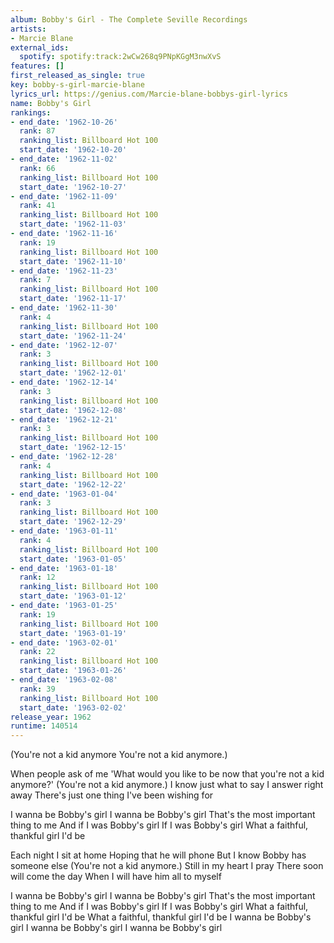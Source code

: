```yaml
---
album: Bobby's Girl - The Complete Seville Recordings
artists:
- Marcie Blane
external_ids:
  spotify: spotify:track:2wCw268q9PNpKGgM3nwXvS
features: []
first_released_as_single: true
key: bobby-s-girl-marcie-blane
lyrics_url: https://genius.com/Marcie-blane-bobbys-girl-lyrics
name: Bobby's Girl
rankings:
- end_date: '1962-10-26'
  rank: 87
  ranking_list: Billboard Hot 100
  start_date: '1962-10-20'
- end_date: '1962-11-02'
  rank: 66
  ranking_list: Billboard Hot 100
  start_date: '1962-10-27'
- end_date: '1962-11-09'
  rank: 41
  ranking_list: Billboard Hot 100
  start_date: '1962-11-03'
- end_date: '1962-11-16'
  rank: 19
  ranking_list: Billboard Hot 100
  start_date: '1962-11-10'
- end_date: '1962-11-23'
  rank: 7
  ranking_list: Billboard Hot 100
  start_date: '1962-11-17'
- end_date: '1962-11-30'
  rank: 4
  ranking_list: Billboard Hot 100
  start_date: '1962-11-24'
- end_date: '1962-12-07'
  rank: 3
  ranking_list: Billboard Hot 100
  start_date: '1962-12-01'
- end_date: '1962-12-14'
  rank: 3
  ranking_list: Billboard Hot 100
  start_date: '1962-12-08'
- end_date: '1962-12-21'
  rank: 3
  ranking_list: Billboard Hot 100
  start_date: '1962-12-15'
- end_date: '1962-12-28'
  rank: 4
  ranking_list: Billboard Hot 100
  start_date: '1962-12-22'
- end_date: '1963-01-04'
  rank: 3
  ranking_list: Billboard Hot 100
  start_date: '1962-12-29'
- end_date: '1963-01-11'
  rank: 4
  ranking_list: Billboard Hot 100
  start_date: '1963-01-05'
- end_date: '1963-01-18'
  rank: 12
  ranking_list: Billboard Hot 100
  start_date: '1963-01-12'
- end_date: '1963-01-25'
  rank: 19
  ranking_list: Billboard Hot 100
  start_date: '1963-01-19'
- end_date: '1963-02-01'
  rank: 22
  ranking_list: Billboard Hot 100
  start_date: '1963-01-26'
- end_date: '1963-02-08'
  rank: 39
  ranking_list: Billboard Hot 100
  start_date: '1963-02-02'
release_year: 1962
runtime: 140514
---
```

(You're not a kid anymore
You're not a kid anymore.)

When people ask of me
'What would you like to be now that you're not a kid anymore?'
(You're not a kid anymore.)
I know just what to say
I answer right away
There's just one thing I've been wishing for

I wanna be Bobby's girl
I wanna be Bobby's girl
That's the most important thing to me
And if I was Bobby's girl
If I was Bobby's girl
What a faithful, thankful girl I'd be

Each night I sit at home
Hoping that he will phone
But I know Bobby has someone else
(You're not a kid anymore.)
Still in my heart I pray
There soon will come the day
When I will have him all to myself

I wanna be Bobby's girl
I wanna be Bobby's girl
That's the most important thing to me
And if I was Bobby's girl
If I was Bobby's girl
What a faithful, thankful girl I'd be
What a faithful, thankful girl I'd be
I wanna be Bobby's girl
I wanna be Bobby's girl
I wanna be Bobby's girl
